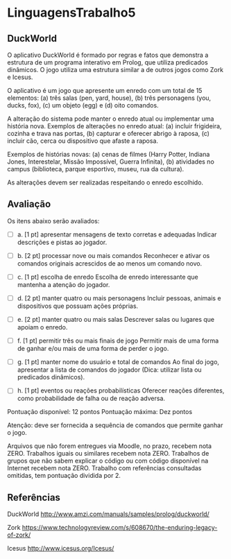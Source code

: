 # LinguagensTrabalho5

## DuckWorld
O aplicativo DuckWorld é formado por regras e fatos que demonstra a estrutura de um programa interativo em Prolog, que utiliza predicados dinâmicos.
O jogo utiliza uma estrutura similar a de outros jogos como Zork e Icesus.

O aplicativo é um jogo que apresente um enredo com um total de 15 elementos: (a) três salas (pen, yard, house), (b) três personagens (you, ducks, fox), (c) um objeto (egg) e (d) oito comandos.

A alteração do sistema pode manter o enredo atual ou implementar uma história nova. 
Exemplos de alterações no enredo atual: (a) incluir frigideira, cozinha e trava nas portas, (b) capturar e oferecer abrigo à raposa, (c) incluir cão, cerca ou dispositivo que afaste a raposa.

Exemplos de histórias novas: (a) cenas de filmes (Harry Potter, Indiana Jones, Interestelar, Missão Impossível, Guerra Infinita), (b) atividades no campus (biblioteca, parque esportivo, museu, rua da cultura).

As alterações devem ser realizadas respeitando o enredo escolhido.

## Avaliação
Os itens abaixo serão avaliados:

 - [ ] a. [1 pt] apresentar mensagens de texto corretas e adequadas 
Indicar descrições e pistas ao jogador.

 - [ ] b. [2 pt] processar nove ou mais comandos
Reconhecer e ativar os comandos originais acrescidos de ao menos um comando novo.

 - [ ] c. [1 pt] escolha de enredo
Escolha de enredo interessante que mantenha a atenção do jogador.

 - [ ] d. [2 pt] manter quatro ou mais personagens
Incluir pessoas, animais e dispositivos que possuam ações próprias.

 - [ ] e. [2 pt] manter quatro ou mais salas
Descrever salas ou lugares que apoiam o enredo.

 - [ ] f. [1 pt] permitir três ou mais finais de jogo
Permitir mais de uma forma de ganhar e/ou mais de uma forma de perder o jogo.

 - [ ] g. [1 pt] manter nome do usuário e total de comandos
Ao final do jogo, apresentar a lista de comandos do jogador (Dica: utilizar lista ou predicados dinâmicos).

 - [ ] h. [1 pt] eventos ou reações probabilísticas
Oferecer reações diferentes, como probabilidade de falha ou de reação adversa.

Pontuação disponível: 12 pontos
Pontuação máxima: Dez pontos

Atenção: deve ser fornecida a sequência de comandos que permite ganhar o jogo.

Arquivos que não forem entregues via Moodle, no prazo, recebem nota ZERO.
Trabalhos iguais ou similares recebem nota ZERO.
Trabalhos de grupos que não sabem explicar o código ou com código disponível na Internet recebem nota ZERO.
Trabalho com referências consultadas omitidas, tem pontuação dividida por 2.

## Referências
DuckWorld
http://www.amzi.com/manuals/samples/prolog/duckworld/

Zork
https://www.technologyreview.com/s/608670/the-enduring-legacy-of-zork/

Icesus
http://www.icesus.org/Icesus/
